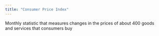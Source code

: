 ```yaml
---
title: "Consumer Price Index"
---
```

Monthly statistic that measures changes in the prices of about 400 goods and services that consumers buy

